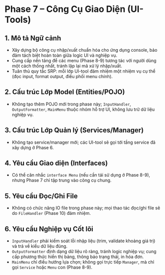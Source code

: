 # Phase 7 – Công Cụ Giao Diện (UI-Tools)

## 1. Mô tả Ngữ cảnh
- Xây dựng bộ công cụ nhập/xuất chuẩn hóa cho ứng dụng console, bảo đảm tách biệt hoàn toàn giữa logic UI và nghiệp vụ.
- Cung cấp nền tảng để các menu (Phase 8-9) tương tác với người dùng một cách thống nhất, tránh lặp lại mã xử lý nhập/xuất.
- Tuân thủ quy tắc SRP: mỗi lớp UI-tool đảm nhiệm một nhiệm vụ cụ thể (đọc input, format output, điều phối menu chính).

## 2. Cấu trúc Lớp Model (Entities/POJO)
- Không tạo thêm POJO mới trong phase này; `InputHandler`, `OutputFormatter`, `MainMenu` thuộc nhóm hỗ trợ UI, không lưu trữ dữ liệu nghiệp vụ.

## 3. Cấu trúc Lớp Quản lý (Services/Manager)
- Không tạo service/manager mới; các UI-tool sẽ gọi tới tầng service đã xây dựng ở Phase 6.

## 4. Yêu cầu Giao diện (Interfaces)
- Có thể cân nhắc `interface Menu` (nếu cần tái sử dụng ở Phase 8-9), nhưng Phase 7 chỉ tập trung vào công cụ chung.

## 5. Yêu cầu Đọc/Ghi File
- Không có chức năng IO file trong phase này; mọi thao tác đọc/ghi file sẽ do `FileHandler` (Phase 10) đảm nhiệm.

## 6. Yêu cầu Nghiệp vụ Cốt lõi
- `InputHandler` phải kiểm soát lỗi nhập liệu (trim, validate khoảng giá trị) và trả về kiểu dữ liệu đúng.
- `OutputFormatter` định dạng dữ liệu rõ ràng, tránh logic nghiệp vụ; cung cấp phương thức hiển thị bảng, thông báo trạng thái, in hóa đơn.
- `MainMenu` chỉ điều hướng lựa chọn; không gọi trực tiếp `Manager`, mà chỉ gọi `Service` hoặc `Menu` con (Phase 8-9).
